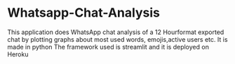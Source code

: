 # Whatsapp-Chat-Analysis
This application does WhatsApp chat analysis of a 12 Hourformat exported chat by
plotting graphs about most used words, emojis,active users etc. It is made in python
The framework used is streamlit and it is deployed on Heroku
